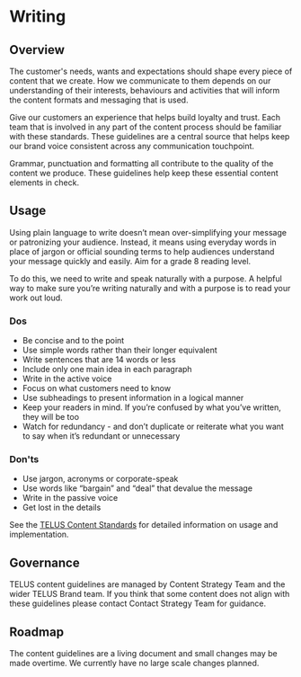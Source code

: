 # Writing

## Overview
The customer's needs, wants and expectations should shape every piece of content that we create. How we communicate to 
them depends on our understanding of their interests, behaviours and activities that will inform the content formats and 
messaging that is used.

Give our customers an experience that helps build loyalty and trust. Each team that is involved in any part of the content 
process should be familiar with these standards. These guidelines are a central source that helps keep our brand voice 
consistent across any communication touchpoint.

Grammar, punctuation and formatting all contribute to the quality of the content we produce. These guidelines help keep 
these essential content elements in check.


## Usage

Using plain language to write doesn’t mean over-simplifying your message or patronizing your audience. Instead, it means 
using everyday words in place of jargon or official sounding terms to help audiences understand your message quickly and 
easily. Aim for a grade 8 reading level.

To do this, we need to write and speak naturally with a purpose. A helpful way to make sure you’re writing naturally and 
with a purpose is to read your work out loud.

### Dos

* Be concise and to the point
* Use simple words rather than their longer equivalent
* Write sentences that are 14 words or less
* Include only one main idea in each paragraph	
* Write in the active voice
* Focus on what customers need to know
* Use subheadings to present information in a logical manner
* Keep your readers in mind. If you’re confused by what you’ve written, they will be too
* Watch for redundancy - and don’t duplicate or reiterate what you want to say when it’s redundant or unnecessary

### Don'ts

* Use jargon, acronyms or corporate-speak
* Use words like “bargain” and “deal” that devalue the message
* Write in the passive voice
* Get lost in the details

See the [TELUS Content Standards](https://docs.google.com/a/telus.com/document/d/1hEAbRxEeKDwruhYKsNnF-788rZ_W10gyAO2-0IPM5uo/edit?usp=sharing) 
for detailed information on usage and implementation.


## Governance

TELUS content guidelines are managed by Content Strategy Team and the wider TELUS Brand team. If you think that some content 
does not align with these guidelines please contact Contact Strategy Team for guidance.


## Roadmap

The content guidelines are a living document and small changes may be made overtime. We currently have no large scale changes 
planned.
